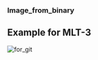 ### Image_from_binary

## Example for MLT-3
![for_git](https://user-images.githubusercontent.com/36824733/55728172-3ec20e80-5a1c-11e9-9b6c-75e2d8376a09.png)

